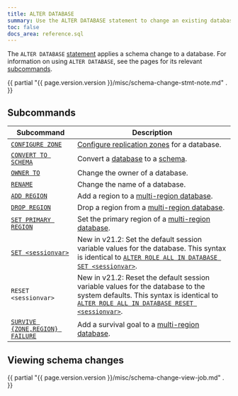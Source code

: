 ```yaml
---
title: ALTER DATABASE
summary: Use the ALTER DATABASE statement to change an existing database.
toc: false
docs_area: reference.sql 
---
```


The `ALTER DATABASE` [statement](sql-statements.html) applies a schema change to a database. For information on using `ALTER DATABASE`, see the pages for its relevant [subcommands](#subcommands).

{{ partial "{{ page.version.version }}/misc/schema-change-stmt-note.md" . }}

## Subcommands

Subcommand | Description
-----------|------------
[`CONFIGURE ZONE`](configure-zone.html) | [Configure replication zones](configure-replication-zones.html) for a database.
[`CONVERT TO SCHEMA`](convert-to-schema.html) |  Convert a [database](create-database.html) to a [schema](sql-name-resolution.html).
[`OWNER TO`](owner-to.html) |  Change the owner of a database.
[`RENAME`](rename-database.html) | Change the name of a database.
[`ADD REGION`](add-region.html) |  Add a region to a [multi-region database](multiregion-overview.html).
[`DROP REGION`](drop-region.html) |  Drop a region from a [multi-region database](multiregion-overview.html).
[`SET PRIMARY REGION`](set-primary-region.html) |  Set the primary region of a [multi-region database](multiregion-overview.html).
[`SET <sessionvar>`](alter-role.html#set-default-session-variable-values-for-a-specific-database) | <span class="version-tag">New in v21.2</span>: Set the default session variable values for the database. This syntax is identical to [`ALTER ROLE ALL IN DATABASE SET <sessionvar>`](alter-role.html).
`RESET <sessionvar>` | <span class="version-tag">New in v21.2</span>: Reset the default session variable values for the database to the system defaults. This syntax is identical to [`ALTER ROLE ALL IN DATABASE RESET <sessionvar>`](alter-role.html).
[`SURVIVE {ZONE,REGION} FAILURE`](survive-failure.html) |  Add a survival goal to a [multi-region database](multiregion-overview.html).

## Viewing schema changes

{{ partial "{{ page.version.version }}/misc/schema-change-view-job.md" . }}
